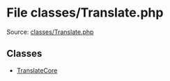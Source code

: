 File classes/Translate.php
=========

Source: [classes/Translate.php](https://github.com/PrestaShop/PrestaShop/blob/1.5.0.9/classes/Translate.php)


Classes
-------

* [TranslateCore](class.TranslateCore.md)


